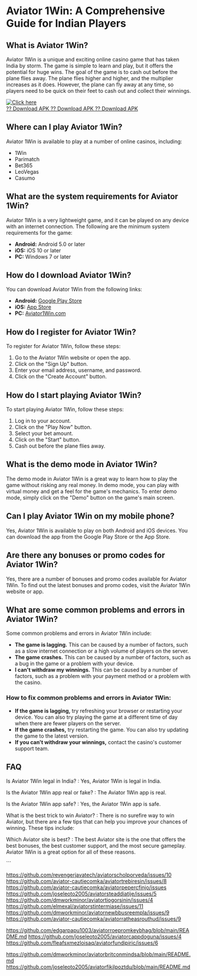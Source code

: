 # Aviator 1Win: A Comprehensive Guide for Indian Players

## What is Aviator 1Win?

Aviator 1Win is a unique and exciting online casino game that has taken
India by storm. The game is simple to learn and play, but it offers the
potential for huge wins. The goal of the game is to cash out before the
plane flies away. The plane flies higher and higher, and the multiplier
increases as it does. However, the plane can fly away at any time, so
players need to be quick on their feet to cash out and collect their
winnings.

[![Click
here](https://readscoops.com/wp-content/uploads/2023/03/Readscoop-aviator-1-1.jpg)](https://traff.sbs/deff)\
[?? Download APK ?? Download APK ?? Download
APK](https://traff.sbs/deff)

## Where can I play Aviator 1Win?

Aviator 1Win is available to play at a number of online casinos,
including:

-   1Win
-   Parimatch
-   Bet365
-   LeoVegas
-   Casumo

## What are the system requirements for Aviator 1Win?

Aviator 1Win is a very lightweight game, and it can be played on any
device with an internet connection. The following are the minimum system
requirements for the game:

-   **Android:** Android 5.0 or later
-   **iOS:** iOS 10 or later
-   **PC:** Windows 7 or later

## How do I download Aviator 1Win?

You can download Aviator 1Win from the following links:

-   **Android:** [Google Play
    Store](\%22https://play.google.com/store/apps/details?id=com.aviator1win.android\%22)
-   **iOS:** [App
    Store](\%22https://apps.apple.com/us/app/aviator-1win/id1535899070\%22)
-   **PC:** [Aviator1Win.com](\%22https://aviator1win.com/download\%22)

## How do I register for Aviator 1Win?

To register for Aviator 1Win, follow these steps:

1.  Go to the Aviator 1Win website or open the app.
2.  Click on the "Sign Up" button.
3.  Enter your email address, username, and password.
4.  Click on the "Create Account" button.

## How do I start playing Aviator 1Win?

To start playing Aviator 1Win, follow these steps:

1.  Log in to your account.
2.  Click on the "Play Now" button.
3.  Select your bet amount.
4.  Click on the "Start" button.
5.  Cash out before the plane flies away.

## What is the demo mode in Aviator 1Win?

The demo mode in Aviator 1Win is a great way to learn how to play the
game without risking any real money. In demo mode, you can play with
virtual money and get a feel for the game\'s mechanics. To enter demo
mode, simply click on the "Demo" button on the game\'s main
screen.

## Can I play Aviator 1Win on my mobile phone?

Yes, Aviator 1Win is available to play on both Android and iOS devices.
You can download the app from the Google Play Store or the App Store.

## Are there any bonuses or promo codes for Aviator 1Win?

Yes, there are a number of bonuses and promo codes available for Aviator
1Win. To find out the latest bonuses and promo codes, visit the Aviator
1Win website or app.

## What are some common problems and errors in Aviator 1Win?

Some common problems and errors in Aviator 1Win include:

-   **The game is lagging.** This can be caused by a number of factors,
    such as a slow internet connection or a high volume of players on
    the server.
-   **The game crashes.** This can be caused by a number of factors,
    such as a bug in the game or a problem with your device.
-   **I can\'t withdraw my winnings.** This can be caused by a number of
    factors, such as a problem with your payment method or a problem
    with the casino.

### How to fix common problems and errors in Aviator 1Win:

-   **If the game is lagging,** try refreshing your browser or
    restarting your device. You can also try playing the game at a
    different time of day when there are fewer players on the server.
-   **If the game crashes,** try restarting the game. You can also try
    updating the game to the latest version.
-   **If you can\'t withdraw your winnings,** contact the casino\'s
    customer support team.

## FAQ

Is Aviator 1Win legal in India?
:   Yes, Aviator 1Win is legal in India.

Is the Aviator 1Win app real or fake?
:   The Aviator 1Win app is real.

Is the Aviator 1Win app safe?
:   Yes, the Aviator 1Win app is safe.

What is the best trick to win Aviator?
:   There is no surefire way to win Aviator, but there are a few tips
    that can help you improve your chances of winning. These tips
    include:

Which Aviator site is best?
:   The best Aviator site is the one that offers the best bonuses, the
    best customer support, and the most secure gameplay. Aviator 1Win is
    a great option for all of these reasons.

\`\`\`

https://github.com/revengerjavatech/aviatorscholporveda/issues/10
https://github.com/aviator-cautiecomka/aviatortrebiresin/issues/8
https://github.com/aviator-cautiecomka/aviatorpepercfinjo/issues
https://github.com/joseleoto2005/aviatorsteaddiatije/issues/5
https://github.com/dmworkminor/aviatortiogorsinin/issues/4
https://github.com/elmexal/aviatorstintermiase/issues/11
https://github.com/dmworkminor/aviatornewbbusreempla/issues/9
https://github.com/aviator-cautiecomka/aviatorratheasrouthud/issues/9

https://github.com/edgarpapu1003/aviatorroepromkeybhag/blob/main/README.md
https://github.com/joseleoto2005/aviatorcappdoguna/issues/4
https://github.com/fleafsxmezloisaq/aviatorfundipiric/issues/6

https://github.com/dmworkminor/aviatorbritconmindsa/blob/main/README.md
https://github.com/joseleoto2005/aviatorfikilpoztdu/blob/main/README.md
